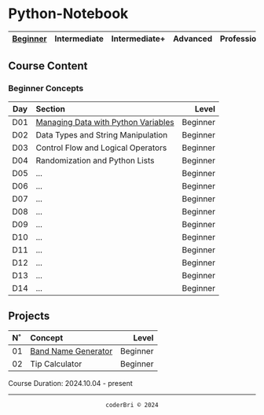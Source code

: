 # Python-Notebook


| [Beginner](#beginner-concepts) | Intermediate | Intermediate+ | Advanced | Professional | Projects |
| :------: | :----------: | :-----------: | :------: | :----------: | :------: |

<!-- Based on Dr. Angela Yu's Python Pro Bootcamp. -->


## Course Content

### Beginner Concepts

| Day | Section | Level |
| :-: | :------ | ----: |
| D01 | [Managing Data with Python Variables](./Beginner_Python/D01-Mainpulating_Data_with_Python_Variables/) | Beginner |
| D02 | Data Types and String Manipulation | Beginner |
| D03 | Control Flow and Logical Operators | Beginner |
| D04 | Randomization and Python Lists | Beginner |
| D05 | ... | Beginner |
| D06 | ... | Beginner |
| D07 | ... | Beginner |
| D08 | ... | Beginner |
| D09 | ... | Beginner |
| D10 | ... | Beginner |
| D11 | ... | Beginner |
| D12 | ... | Beginner |
| D13 | ... | Beginner |
| D14 | ... | Beginner |


<!-- ### Intermediate Concepts -->

## Projects

| N˚ | Concept | Level |
| :- | :------ | ----: |
| 01 | [Band Name Generator](https://github.com/coderbri/01_band_name_generator.git) | Beginner |
| 02 | Tip Calculator | Beginner |

Course Duration: 2024.10.04 - present

---
<section align="center">
  <code>coderBri © 2024</code>
</section>
